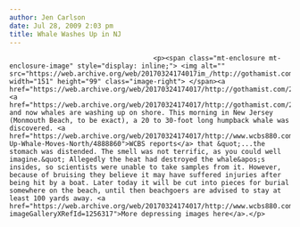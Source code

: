 ```yaml
---
author: Jen Carlson
date: Jul 28, 2009 2:03 pm
title: Whale Washes Up in NJ
---
```


	
										<p><span class="mt-enclosure mt-enclosure-image" style="display: inline;"> <img alt="" src="https://web.archive.org/web/20170324174017im_/http://gothamist.com/attachments/arts_jen/njwhale0709.jpg" width="151" height="99" class="image-right"> </span><a href="https://web.archive.org/web/20170324174017/http://gothamist.com/2009/07/14/shark_washes_up_on_li.php">Sharks</a>, <a href="https://web.archive.org/web/20170324174017/http://gothamist.com/2009/05/11/montauk_monster_3.php">monsters</a>, and now whales are washing up on shore. This morning in New Jersey (Monmouth Beach, to be exact), a 20 to 30-foot long humpback whale was discovered. <a href="https://web.archive.org/web/20170324174017/http://www.wcbs880.com/Washed-Up-Whale-Moves-North/4888860">WCBS reports</a> that &quot;...the stomach was distended. The smell was not terrific, as you could well imagine.&quot; Allegedly the heat had destroyed the whale&apos;s insides, so scientists were unable to take samples from it. However, because of bruising they believe it may have suffered injuries after being hit by a boat. Later today it will be cut into pieces for burial somewhere on the beach, until then beachgoers are advised to stay at least 100 yards away. <a href="https://web.archive.org/web/20170324174017/http://www.wcbs880.com/pages/4888814.php?imageGalleryXRefId=1256317">More depressing images here</a>.</p>					
										
									
				